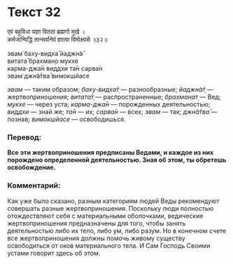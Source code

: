 # Текст 32

एवं बहुविधा यज्ञा वितता ब्रह्मणो मुखे ।  
कर्मजान्विद्धि तान्सर्वानेवं ज्ञात्वा विमोक्ष्यसे ॥३२॥

эвам̇ баху-видха̄ йаджн̃а̄  
витата̄ брахман̣о мукхе  
карма-джа̄н виддхи та̄н сарва̄н  
эвам̇ джн̃а̄тва̄ вимокшйасе

_эвам_ — таким образом; _баху-видха̄т̣_ — разнообразные; _йаджн̃а̄т̣_ — жертвоприношения; _витата̄т̣_ — распространенные; _брахман̣ат̣_ — Вед; _мукхе_ — через уста; _карма-джа̄н_ — порожденных деятельностью; _виддхи_ — знай же; _та̄н_ — их; _сарва̄н_ — всех; _эвам_ — так; _джн̃а̄тва̄_ — познав; _вимокшйасе_ — освободишься.

### Перевод:

**Все эти жертвоприношения предписаны Ведами, и каждое из них порождено определенной деятельностью. Зная об этом, ты обретешь освобождение.**

### Комментарий:

Как уже было сказано, разным категориям людей Веды рекомендуют совершать разные жертвоприношения. Поскольку люди полностью отождествляют себя с материальными оболочками, ведические жертвоприношения предназначены для того, чтобы занять деятельностью либо их тело, либо ум, либо разум. Но в конечном счете все жертвоприношения должны помочь живому существу освободиться от оков материального тела. И Сам Господь Своими устами говорит здесь об этом.